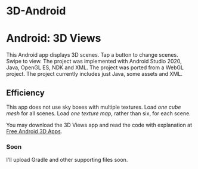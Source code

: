 # 3D-Android
<h1>Android: 3D Views</h1>
<p>
This Android app displays 3D scenes. Tap a button to change scenes. Swipe to view.
The project was implemented with Android Studio 2020, Java, OpenGL ES, NDK and XML. 
The project was ported from a WebGL project. The project currently includes just Java, some assets and XML.
</p>
<h2>Efficiency</h2>
<p>
  This app does not use sky boxes with multiple textures. Load <em>one cube mesh</em> for all scenes. Load <em>one texture map</em>, rather than six, for each scene.
</p>
<p>
You may download the 3D Views app and read the code with explanation at
<a href="https://vr.7thunders.biz/android/3d.php" title="Free Android 3D Apps">Free Android 3D Apps</a>.
</p>
<h3>Soon</h3>
<p>
I'll upload Gradle and other supporting files soon.
</p>
